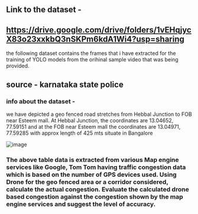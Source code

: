 ## Link to the dataset - 
## https://drive.google.com/drive/folders/1vEHqjycX83o23xxkbQ3nSKPm6kdA1Wi4?usp=sharing

the following dataset contains the frames that i have extracted for the training of YOLO models from the orihinal sample video that was being provided.

## source - karnataka state police

### info about the dataset - 
we have depicted a geo fenced road stretches from Hebbal Junction to FOB near Esteem mall. At Hebbal Junction, the coordinates are 13.04652, 77.59151 and at the FOB near Esteem mall the coordinates are 13.04971, 77.59285 with approx length of 425 mts situate in Bangalore 

![image](https://github.com/aditya0929/drone-footage-analysis-/assets/127277877/e6d6f0d8-e4fc-4b23-b852-dd62c54bed61)

### The above table data is extracted from various Map engine services like Google, Tom Tom having traffic congestion data which is based on the number of GPS devices used. Using Drone for the geo fenced area or a corridor considered, calculate the actual congestion. Evaluate the calculated drone based congestion against the congestion shown by the map engine services and suggest the level of accuracy.

